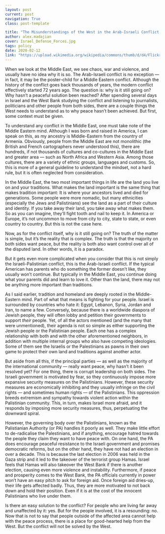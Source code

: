 ```yaml
---
layout: post
current: post
navigation: True
class: post-template

title: "The Misunderstandings of the West in the Arab-Israeli Conflict (Part I)"
author: alex.madajian
cover: Israel_Defense_Forces.jpg
tags: policy
date: 2020-02-12
link: "https://upload.wikimedia.org/wikipedia/commons/thumb/d/d4/Flickr_-_Israel_Defense_Forces_-_Bil%27in_Riot%2C_Jan_2011_%284%29.jpg/964px-Flickr_-_Israel_Defense_Forces_-_Bil%27in_Riot%2C_Jan_2011_%284%29.jpg"
---
```

When we look at the Middle East, we see chaos, war and violence, and usually have no idea why it is so. The Arab-Israeli conflict is no exception — in fact, it may be the poster-child for a Middle Eastern conflict. Although the history of the conflict goes back thousands of years, the modern conflict effectively started 72 years ago. The question is: why is it still going on? Why hasn’t a peaceful solution been reached? After spending several days in Israel and the West Bank studying the conflict and listening to journalists, politicians and other people from both sides, there are a couple things the West needs to understand as to why peace hasn’t been achieved. But first, some context must be given.

To understand any conflict in the Middle East, one must take note of the Middle Eastern mind. Although I was born and raised in America, I can speak on this, as my ancestry is Middle-Eastern from the country of Armenia. Obviously, people from the Middle East are not monolithic (the British and French cartographers never understood this), there are hundreds, if not thousands of cultures and co-cultures in the Middle East and greater area — such as North Africa and Western Asia. Among those cultures, there are a variety of ethnic groups, languages and customs. So, this is more of a general guideline to understand the mindset, not a hard rule, but it is often neglected from consideration.

In the Middle East, the two most important things in life are the land you live on and your traditions. What makes the land important is the same thing that makes tradition important: It is where your ancestors lived and died for generations. Some people were more nomadic, but many ethnicities (especially the Jews and Palistinians) see the land as a part of their culture and identity. If you take away their land, you take away what makes them. So as you can imagine, they’ll fight tooth and nail to keep it. In America or Europe, it’s not uncommon to move from city to city, state to state, or even country to country. But this is not the case here.

Now, as for the conflict itself, why is it still going on? The truth of the matter is simple, but it’s the reality that is complex. The truth is that the majority on both sides want peace, but the reality is both also want control over all of the disputed land. In other words, it is a paradox.

But it gets even more complicated when you consider that this is not simply the Israeli-Palistinian conflict, this is the Arab-Israeli conflict. If the typical American has parents who do something the former doesn’t like, they usually won’t continue. But typically in the Middle East, you continue doing what your parents did and learn to love it. Other than the land, there may not be anything more important than traditions.  



As I said earlier, tradition and homeland are deeply rooted in the Middle-Eastern mind. Part of what that means is fighting for your people. Israel is surrounded by countries who hate it: Egypt, Lebanon, Syria, Jordan and Iran, to name a few.  Conversely, because there is a worldwide diaspora of Jewish people, they will often lobby and petition their governments to support *their* people. Yet, of all the actors mentioned (and the many that were unmentioned), their agenda is not so simple as either supporting the Jewish people or the Palistinian people. Each one has a complex relationship with both and with the other aforementioned neighbors, in addition with multiple internal groups who also have competing ideologies. Some of them see the Israelis or the Palestinians as pawns in their own game to protect their own land and traditions against another actor.

But aside from all this, if the principal parties — as well as the majority of the international community — really want peace, why hasn’t it been resolved yet? For one thing, there is corrupt leadership on both sides. The Israeli government is motivated by fear, so they continuously impose more expansive security measures on the Palistinians. However, these security measures are economically inhibiting and they usually infringe on the civil rights — and sometimes human rights — of the Palistinians. This oppression breeds extremism and sympathy towards violent action within the Palistinian community. This, in turn, makes Israel more afraid, and it responds by imposing more security measures, thus, perpetuating the downward spiral.  

However, the governing body over the Palistinians, known as the Palistianian Authority (or PA) handles it poorly as well. They make little effort to de-radicalise the Palestinians, and if anything, encourage hatred towards the people they claim they want to have peace with. On one hand, the PA does encourage peaceful resistance to the Israeli government and promises democratic reforms, but on the other hand, they have not had an election in over a decade. This is because the last election in 2006 was held in the Gaza strip and it led to the takeover of the terrorist group Hamas. Israel feels that Hamas will also takeover the West Bank if there is another election, causing even more violence and instability. Furthermore, if peace and prosperity comes to the West Bank, the PA officials currently in power won’t have an easy pitch to ask for foreign aid. Once foreign aid dries-up, their life gets affected badly. Thus, they are more motivated to not back down and hold their position. Even if it is at the cost of the innocent Palistinians who live under them.  

Is there an easy solution to the conflict? For people who are living far away and unaffected by it: yes.  But for the people involved, it is a resounding: no. Now that is not to say that people outside of the affected area cannot help with the peace process, there is a place for good-hearted help from the West. But the conflict will not be solved by the West.   
